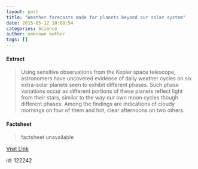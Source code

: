```yaml
---
layout: post
title: "Weather forecasts made for planets beyond our solar system"
date: 2015-05-12 18:08:54
categories: Science
author: unknown author
tags: []
---
```



#### Extract
>Using sensitive observations from the Kepler space telescope, astronomers have uncovered evidence of daily weather cycles on six extra-solar planets seen to exhibit different phases. Such phase variations occur as different portions of these planets reflect light from their stars, similar to the way our own moon cycles though different phases. Among the findings are indications of cloudy mornings on four of them and hot, clear afternoons on two others.

#### Factsheet
>factsheet unavailable

[Visit Link](http://feeds.sciencedaily.com/~r/sciencedaily/~3/HzqiYa1It8g/150512140854.htm)

id:  122242
